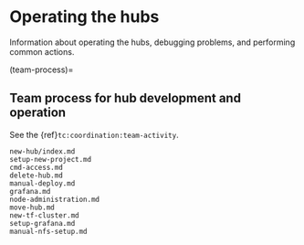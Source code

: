 # Operating the hubs

Information about operating the hubs, debugging problems, and performing common actions.

(team-process)=
## Team process for hub development and operation

See the {ref}`tc:coordination:team-activity`.

```{toctree}
new-hub/index.md
setup-new-project.md
cmd-access.md
delete-hub.md
manual-deploy.md
grafana.md
node-administration.md
move-hub.md
new-tf-cluster.md
setup-grafana.md
manual-nfs-setup.md
```
